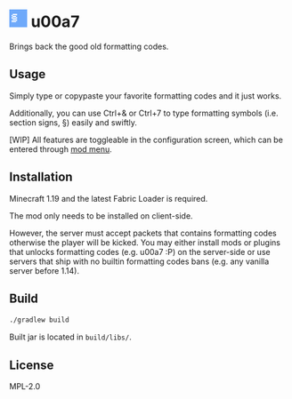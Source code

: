 # <img src="./src/main/resources/assets/u00a7/icon.png" alt="icon" width="32"/> u00a7

Brings back the good old formatting codes.

## Usage

Simply type or copypaste your favorite formatting codes and it just works.

Additionally, you can use Ctrl+& or Ctrl+7 to type formatting symbols (i.e. section signs, §) easily and swiftly. 

\[WIP\] All features are toggleable in the configuration screen, which can be entered through [mod menu](https://github.com/TerraformersMC/ModMenu).

## Installation

Minecraft 1.19 and the latest Fabric Loader is required.

The mod only needs to be installed on client-side.

However, the server must accept packets that contains formatting codes otherwise the player will be kicked. You may either install mods or plugins that unlocks formatting codes (e.g. u00a7 :P) on the server-side or use servers that ship with no builtin formatting codes bans (e.g. any vanilla server before 1.14).

## Build

```sh
./gradlew build
```

Built jar is located in `build/libs/`.

## License

MPL-2.0
